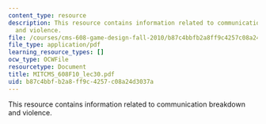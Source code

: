 ```yaml
---
content_type: resource
description: This resource contains information related to communication breakdown
  and violence.
file: /courses/cms-608-game-design-fall-2010/b87c4bbfb2a8ff9c4257c08a24d3037a_MITCMS_608F10_lec30.pdf
file_type: application/pdf
learning_resource_types: []
ocw_type: OCWFile
resourcetype: Document
title: MITCMS_608F10_lec30.pdf
uid: b87c4bbf-b2a8-ff9c-4257-c08a24d3037a
---
```

This resource contains information related to communication breakdown and violence.

